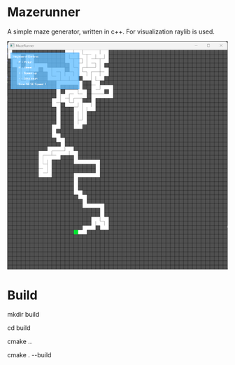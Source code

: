 # Mazerunner

A simple maze generator, written in c++. For visualization raylib is used.

![ScreenShot](/img/screenshot.png)

# Build

mkdir build

cd build

cmake ..

cmake . --build
